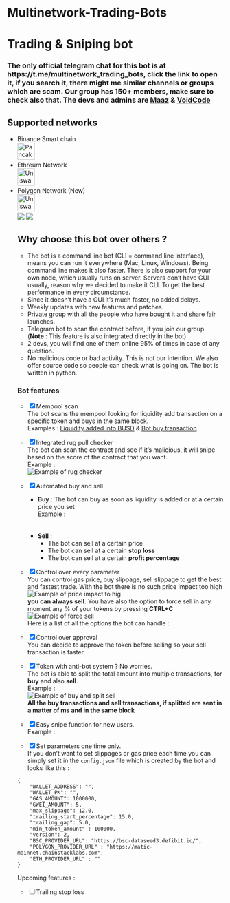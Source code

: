 # Multinetwork-Trading-Bots

<h1 class="code-line" data-line-start=0 data-line-end=1 ><a id="Trading__Sniping_bot_0"></a>Trading &amp; Sniping bot</h1>
<h3> The only official telegram chat for this bot is at https://t.me/multinetwork_trading_bots, click the link to open it, if you search it, there might me similar channels or groups which are scam. Our group has 150+ members, make sure to check also that. The devs and admins are <a href="http://t.me/Maaz_02">Maaz</a> & <a href="http://t.me/Voidcoder"> VoidCode </a></h3>
<h2 class="code-line" data-line-start=2 data-line-end=3 ><a id="Supported_networks_2"></a>Supported networks</h2>
<ul>
<li class="has-line-data" data-line-start="3" data-line-end="5">Binance Smart chain</br>
  <img src="https://pancakeswap.finance/favicon.ico" alt="Pancake Swap" widht="40" height="40">
 </li>
<li class="has-line-data" data-line-start="5" data-line-end="7">Ethreum Network</br>
  <img src="https://uniswap.org/favicon-32x32.png?v=9e6cfb30cbc0a5ba01a0f7bfe1f1924b" widht="40" height="40" alt="Uniswap">
 </li>
<li class="has-line-data" data-line-start="7" data-line-end="8">Polygon Network (New)</br>
  <img src="https://quickswap.exchange/logo_circle.png" widht="40" height="40" alt="Uniswap">
 </li>
<img src="https://i.ibb.co/FqcXK9r/image.png" >
<img src="https://i.ibb.co/6gPGPqh/image.png" >
<h2 class="code-line" data-line-start=0 data-line-end=1 ><a id="Why_choose_this_bot_over_others__0"></a>Why choose this bot over others ?</h2>
<ul>
<li class="has-line-data" data-line-start="1" data-line-end="2">The bot is a command line bot (CLI = command line interface), means you can run it everywhere (Mac, Linux, Windows). Being command line makes it also faster. There is also support for your own node, which usually runs on server. Servers don’t have GUI usually, reason why we decided to make it CLI. To get the best performance in every circumstance.</li>
<li class="has-line-data" data-line-start="2" data-line-end="3">Since it doesn’t have a GUI it’s much faster, no added delays.</li>
<li class="has-line-data" data-line-start="3" data-line-end="4">Weekly updates with new features and patches.</li>
<li class="has-line-data" data-line-start="4" data-line-end="5">Private group with all the people who have bought it and share fair launches.</li>
<li class="has-line-data" data-line-start="5" data-line-end="6">Telegram bot to scan the contract before, if you join our group. (<strong>Note</strong> : This feature is also integrated directly in the bot)</li>
<li class="has-line-data" data-line-start="6" data-line-end="7">2 devs, you will find one of them online 95% of times in case of any question.</li>
<li class="has-line-data" data-line-start="7" data-line-end="9">No malicious code or bad activity. This is not our intention. We also offer source code so people can check what is going on. The bot is written in python.</li>
</ul>
<h3 class="code-line" data-line-start=9 data-line-end=10 ><a id="Bot_features_9"></a>Bot features</h3>
<ul>
<li class="has-line-data" data-line-start="10" data-line-end="13">
<p class="has-line-data" data-line-start="10" data-line-end="13"><input type="checkbox" id="checkbox36" checked="true"><label for="checkbox36">Mempool scan</label><br>
The bot scans the mempool looking for liquidity add transaction on a specific token and buys in the same block.<br>
Examples : <a href="https://bscscan.com/tx/0xced8cd0bf97812c7e392cd2eacb4ba8ae7c37e9f7783561b69576947c35b4aed">Liquidity added into BUSD</a> &amp; <a href="https://bscscan.com/tx/0x4eb878767a4a7f0f6934475a0813880be00ef7724bde80de07babf048eef7db3">Bot buy transaction</a></p>
</li>
<li class="has-line-data" data-line-start="13" data-line-end="18">
<p class="has-line-data" data-line-start="13" data-line-end="17"><input type="checkbox" id="checkbox37" checked="true"><label for="checkbox37">Integrated rug pull checker</label><br>
The bot can scan the contract and see if it’s malicious, it will snipe based on the score of the contract that you want.<br>
Example :<br>
<img src="https://i.ibb.co/q58VYGy/image.png" alt="Example of rug checker"></p>
</li>
<li class="has-line-data" data-line-start="18" data-line-end="27">
<p class="has-line-data" data-line-start="18" data-line-end="19"><input type="checkbox" id="checkbox38" checked="true"><label for="checkbox38">Automated buy and sell</label></p>
<ul>
<li class="has-line-data" data-line-start="19" data-line-end="23"><strong>Buy</strong> : The bot can buy as soon as liquidity is added or at a certain price you set<br>
Example :<br>
<img src="https://i.ibb.co/5BhrGvZ/image.png" alt=""><br>
<img src="https://i.ibb.co/znxC3f4/image.png" alt=""></li>
<li class="has-line-data" data-line-start="23" data-line-end="27"><strong>Sell</strong> :
<ul>
<li class="has-line-data" data-line-start="24" data-line-end="25">The bot can sell at a certain price</li>
<li class="has-line-data" data-line-start="25" data-line-end="26">The bot can sell at a certain <strong>stop loss</strong></li>
<li class="has-line-data" data-line-start="26" data-line-end="27">The bot can sell at a certain <strong>profit percentage</strong></li>
</ul>
</li>
</ul>
</li>
<li class="has-line-data" data-line-start="27" data-line-end="34">
<p class="has-line-data" data-line-start="27" data-line-end="34"><input type="checkbox" id="checkbox39" checked="true"><label for="checkbox39">Control over every parameter</label><br>
You can control gas price, buy slippage, sell slippage to get the best and fastest trade. With the bot there is no such price impact too high<br>
<img src="https://i.ibb.co/2KD0s8d/image.png" alt="Example of price impact to hig"><br>
<strong>you can always sell</strong>. You have also the option to force sell in any moment any % of your tokens by pressing <strong>CTRL+C</strong><br>
<img src="https://i.ibb.co/PZ2wJB4/image.png" alt="Example of force sell"><br>
Here is a list of all the options the bot can handle :<br>
<img src="https://i.ibb.co/zJSPjBX/image.png" alt=""></p>
</li>
<li class="has-line-data" data-line-start="34" data-line-end="36">
<p class="has-line-data" data-line-start="34" data-line-end="36"><input type="checkbox" id="checkbox40" checked="true"><label for="checkbox40">Control over approval</label><br>
You can decide to approve the token before selling so your sell transaction is faster.</p>
</li>
<li class="has-line-data" data-line-start="36" data-line-end="41">
<p class="has-line-data" data-line-start="36" data-line-end="41"><input type="checkbox" id="checkbox41" checked="true"><label for="checkbox41">Token with anti-bot system ? No worries.</label><br>
The bot is able to split the total amount into multiple transactions, for <strong>buy</strong> and also <strong>sell</strong>.<br>
Example :<br>
<img src="https://i.ibb.co/RynzH4G/image.png" alt="Example of buy and split sell"><br>
<strong>All the buy transactions and sell transactions, if splitted are sent in a matter of ms and in the same block</strong></p>
</li>
<li class="has-line-data" data-line-start="41" data-line-end="44">
<p class="has-line-data" data-line-start="41" data-line-end="44"><input type="checkbox" id="checkbox42" checked="true"><label for="checkbox42">Easy snipe function for new users.</label><br>
Example :<br>
<img src="https://i.ibb.co/s3nKbN2/image.png" alt=""></p>
</li>
<li class="has-line-data" data-line-start="44" data-line-end="46">
<p class="has-line-data" data-line-start="44" data-line-end="46"><input type="checkbox" id="checkbox43" checked="true"><label for="checkbox43">Set parameters one time only.</label><br>
If you don’t want to set slippages or gas price each time you can simply set it in the <code>config.json</code> file which is created by the bot and looks like this :</p>
</li>
</ul>
<pre><code class="has-line-data" data-line-start="47" data-line-end="62">{
    &quot;WALLET_ADDRESS&quot;: &quot;&quot;,
    &quot;WALLET_PK&quot;: &quot;&quot;,
    &quot;GAS_AMOUNT&quot;: 1000000,
    &quot;GWEI_AMOUNT&quot;: 5,
    &quot;max_slippage&quot;: 12.0,
    &quot;trailing_start_percentage&quot;: 15.0,
    &quot;trailing_gap&quot;: 5.0,
    &quot;min_token_amount&quot; : 100000,
    &quot;version&quot;: 2,
    &quot;BSC_PROVIDER_URL&quot;: &quot;https://bsc-dataseed3.defibit.io/&quot;,
    &quot;POLYGON_PROVIDER_URL&quot; : &quot;https://matic-mainnet.chainstacklabs.com&quot;,
    &quot;ETH_PROVIDER_URL&quot; : &quot;&quot;
}
</code></pre>
<p class="has-line-data" data-line-start="63" data-line-end="64">Upcoming features :</p>
<ul>
<li class="has-line-data" data-line-start="64" data-line-end="65"><input type="checkbox" id="checkbox44"><label for="checkbox44">Trailing stop loss</label></li>
</ul>
